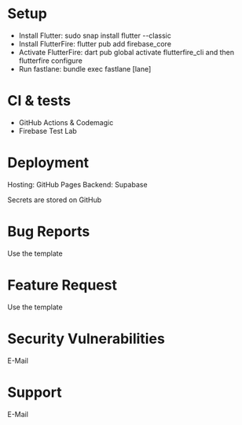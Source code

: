 # Setup

- Install Flutter: sudo snap install flutter --classic
- Install FlutterFire: flutter pub add firebase_core
- Activate FlutterFire: dart pub global activate flutterfire_cli and then flutterfire configure
- Run fastlane: bundle exec fastlane [lane]

# CI & tests

- GitHub Actions & Codemagic
- Firebase Test Lab

# Deployment

Hosting: GitHub Pages
Backend: Supabase

Secrets are stored on GitHub

# Bug Reports

Use the template

# Feature Request

Use the template

# Security Vulnerabilities

E-Mail

# Support

E-Mail
